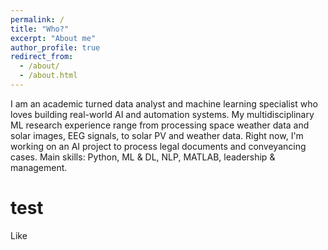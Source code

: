 ```yaml
---
permalink: /
title: "Who?"
excerpt: "About me"
author_profile: true
redirect_from: 
  - /about/
  - /about.html
---
```


I am an academic turned data analyst and machine learning specialist who loves building real-world AI and automation systems. My multidisciplinary ML research experience range from processing space weather data and solar images, EEG signals, to solar PV and weather data. Right now, I'm working on an AI project to process legal documents and conveyancing cases. Main skills: Python, ML & DL, NLP, MATLAB, leadership & management.

test
======
Like 